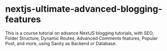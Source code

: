 # nextjs-ultimate-advanced-blogging-features
This is a course tutorial on advance NextJS blogging tutorials, with SEO, Folder Structure, Dynamic Routes, Advanced Comments features, Popular Post, and more, using Sanity as Backend or Database.
